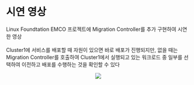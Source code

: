 # 시연 영상
Linux Foundtation EMCO 프로젝트에 Migration Controller를 추가 구현하여 시연한 영상 <br/><br/>
Cluster1에 서비스를 배포할 때 자원이 있으면 바로 배포가 진행되지만, 없을 때는 Migration Controller를 호출하여 Cluster1에서 실행되고 있는 워크로드 중 일부를 선택하여 이전하고 배포를 수행하는 것을 확인할 수 있다

<p align="center">
  <img src="https://github.com/dbswlgp/emco/assets/46889729/5f9c103f-3d50-4aa7-a038-680db8942695">
</p>
